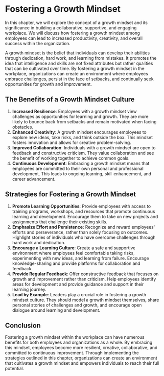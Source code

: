 Fostering a Growth Mindset
=====================================

In this chapter, we will explore the concept of a growth mindset and its significance in building a collaborative, supportive, and engaging workplace. We will discuss how fostering a growth mindset among employees can lead to increased productivity, creativity, and overall success within the organization.



A growth mindset is the belief that individuals can develop their abilities through dedication, hard work, and learning from mistakes. It promotes the idea that intelligence and skills are not fixed attributes but rather qualities that can be cultivated over time. By fostering a growth mindset in the workplace, organizations can create an environment where employees embrace challenges, persist in the face of setbacks, and continually seek opportunities for growth and improvement.

The Benefits of a Growth Mindset Culture
----------------------------------------

1. **Increased Resilience**: Employees with a growth mindset view challenges as opportunities for learning and growth. They are more likely to bounce back from setbacks and remain motivated when facing obstacles.
2. **Enhanced Creativity**: A growth mindset encourages employees to explore new ideas, take risks, and think outside the box. This mindset fosters innovation and allows for creative problem-solving.
3. **Improved Collaboration**: Individuals with a growth mindset are open to feedback and constructive criticism. They value collaboration and see the benefit of working together to achieve common goals.
4. **Continuous Development**: Embracing a growth mindset means that employees are committed to their own personal and professional development. This leads to ongoing learning, skill enhancement, and career advancement.

Strategies for Fostering a Growth Mindset
-----------------------------------------

1. **Promote Learning Opportunities**: Provide employees with access to training programs, workshops, and resources that promote continuous learning and development. Encourage them to take on new projects and assignments that challenge their existing skills.
2. **Emphasize Effort and Persistence**: Recognize and reward employees' efforts and perseverance, rather than solely focusing on outcomes. Highlight stories of individuals who have overcome challenges through hard work and dedication.
3. **Encourage a Learning Culture**: Create a safe and supportive environment where employees feel comfortable taking risks, experimenting with new ideas, and learning from failure. Encourage knowledge-sharing and provide platforms for collaboration and feedback.
4. **Provide Regular Feedback**: Offer constructive feedback that focuses on growth and improvement rather than criticism. Help employees identify areas for development and provide guidance and support in their learning journey.
5. **Lead by Example**: Leaders play a crucial role in fostering a growth mindset culture. They should model a growth mindset themselves, share personal stories of challenges and growth, and encourage open dialogue around learning and development.

Conclusion
----------

Fostering a growth mindset within the workplace can have numerous benefits for both employees and organizations as a whole. By embracing this mindset, employees become more resilient, creative, collaborative, and committed to continuous improvement. Through implementing the strategies outlined in this chapter, organizations can create an environment that cultivates a growth mindset and empowers individuals to reach their full potential.
